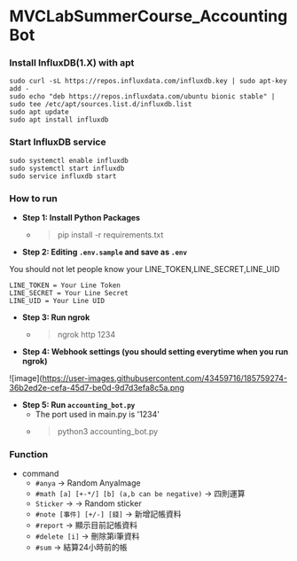 # MVCLabSummerCourse_AccountingBot

### Install InfluxDB(1.X) with apt

    sudo curl -sL https://repos.influxdata.com/influxdb.key | sudo apt-key add -
    sudo echo "deb https://repos.influxdata.com/ubuntu bionic stable" | sudo tee /etc/apt/sources.list.d/influxdb.list
    sudo apt update
    sudo apt install influxdb

### Start InfluxDB service

    sudo systemctl enable influxdb
    sudo systemctl start influxdb
    sudo service influxdb start

### How to run
* **Step 1: Install Python Packages**
    * > pip install -r requirements.txt
* **Step 2: Editing `.env.sample` and save as `.env`**

You should not let people know your  LINE_TOKEN,LINE_SECRET,LINE_UID 


    LINE_TOKEN = Your Line Token
    LINE_SECRET = Your Line Secret
    LINE_UID = Your Line UID

* **Step 3: Run ngrok**
    * > ngrok http 1234
* **Step 4: Webhook settings (you should setting everytime when you run ngrok)**

![image](https://user-images.githubusercontent.com/43459716/185759274-36b2ed2e-cefa-45d7-be0d-9d7d3efa8c5a.png

* **Step 5: Run `accounting_bot.py`**
    * The port used in main.py is '1234'
    * > python3 accounting_bot.py


### Function
- command
  - `#anya`                                      -> Random AnyaImage
  - `#math [a] [+-*/] [b] (a,b can be negative)` -> 四則運算
  - `Sticker` ->                                 -> Random sticker
  - `#note [事件] [+/-] [錢]`                     -> 新增記帳資料
  - `#report`                                    -> 顯示目前記帳資料
  - `#delete [i]`                                -> 刪除第i筆資料
  - `#sum`                                       -> 結算24小時前的帳
  
 
 
